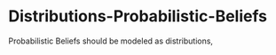 Distributions-Probabilistic-Beliefs
===================================

Probabilistic Beliefs should be modeled as distributions, 
